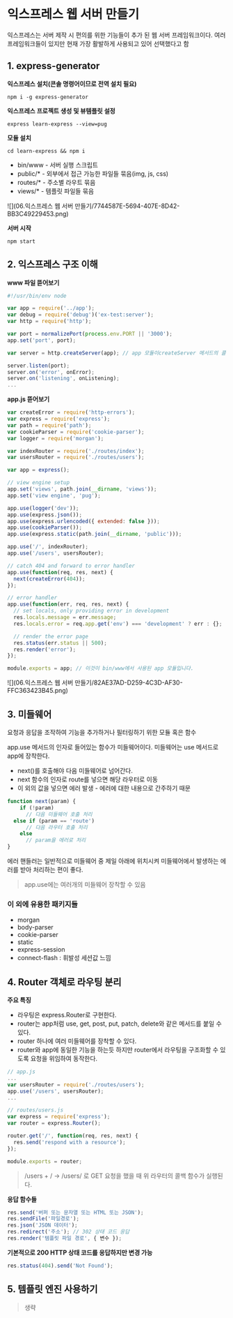 # 익스프레스 웹 서버 만들기
익스프레스는 서버 제작 시 편의를 위한 기능들이 추가 된 웹 서버 프레임워크이다. 여러 프레임워크들이 있지만 현재 가장 활발하게 사용되고 있어 선택했다고 함

## 1. express-generator
**익스프레스 설치(콘솔 명령어이므로 전역 설치 필요)**

`npm i -g express-generator`

**익스프레스 프로젝트 생성 및 뷰템플릿 설정**

`express learn-express --view=pug`

**모듈 설치**

`cd learn-express && npm i`

* bin/www - 서버 실행 스크립트
* public/* - 외부에서 접근 가능한 파일들 묶음(img, js, css)
* routes/* - 주소별 라우트 묶음
* views/* - 템플릿 파일들 묶음

![](06.익스프레스 웹 서버 만들기/7744587E-5694-407E-8D42-BB3C49229453.png)

**서버 시작**

`npm start`

## 2. 익스프레스 구조 이해
**www 파일 뜯어보기**
```javascript
#!/usr/bin/env node

var app = require('../app');
var debug = require('debug')('ex-test:server');
var http = require('http');

var port = normalizePort(process.env.PORT || '3000');
app.set('port', port);

var server = http.createServer(app); // app 모듈이createServer 메서드의 콜백함수 역할을 합니다. 

server.listen(port);
server.on('error', onError);
server.on('listening', onListening);
...
```

**app.js 뜯어보기**
```javascript
var createError = require('http-errors');
var express = require('express');
var path = require('path');
var cookieParser = require('cookie-parser');
var logger = require('morgan');

var indexRouter = require('./routes/index');
var usersRouter = require('./routes/users');

var app = express();

// view engine setup
app.set('views', path.join(__dirname, 'views'));
app.set('view engine', 'pug');

app.use(logger('dev'));
app.use(express.json());
app.use(express.urlencoded({ extended: false }));
app.use(cookieParser());
app.use(express.static(path.join(__dirname, 'public')));

app.use('/', indexRouter);
app.use('/users', usersRouter);

// catch 404 and forward to error handler
app.use(function(req, res, next) {
  next(createError(404));
});

// error handler
app.use(function(err, req, res, next) {
  // set locals, only providing error in development
  res.locals.message = err.message;
  res.locals.error = req.app.get('env') === 'development' ? err : {};

  // render the error page
  res.status(err.status || 500);
  res.render('error');
});

module.exports = app; // 이것이 bin/www에서 사용된 app 모듈입니다.
```

![](06.익스프레스 웹 서버 만들기/82AE37AD-D259-4C3D-AF30-FFC363423B45.png)

## 3. 미들웨어
요청과 응답을 조작하여 기능을 추가하거나 필터링하기 위한 모듈 혹은 함수

app.use 메서드의 인자로 들어있는 함수가 미들웨어이다. 미들웨어는 use 메서드로 app에 장착한다.

* next()를 호출해야 다음 미들웨어로 넘어간다.
* next 함수의 인자로 route를 넣으면 해당 라우터로 이동
* 이 외의 값을 넣으면 에러 발생 - 에러에 대한 내용으로 간주하기 때문

```javascript
function next(param) {
	if (!param)
	  // 다음 미들웨어 호출 처리
  else if (param == 'route')
	  // 다음 라우터 호출 처리
	else
	  // param을 에러로 처리
}
```

에러 핸들러는 일반적으로 미들웨어 중 제일 아래에 위치시켜 미들웨어에서 발생하는 에러를 받아 처리하는 편이 좋다.

> app.use에는 여러개의 미들웨어 장착할 수 있음  

### 이 외에 유용한 패키지들
* morgan
* body-parser
* cookie-parser
* static
* express-session
* connect-flash : 휘발성 세션값 느낌

## 4. Router 객체로 라우팅 분리
**주요 특징**
* 라우팅은 express.Router로 구현한다.
* router는 app처럼 use, get, post, put, patch, delete와 같은 메서드를 붙일 수 있다.
* router 하나에 여러 미들웨어를 장착할 수 있다.
* router와 app에 동일한 기능을 하는듯 하지만 router에서 라우팅을 구조화할 수 있도록 요청을 위임하여 동작한다.

```javascript
// app.js
...
var usersRouter = require('./routes/users');
app.use('/users', usersRouter);
...

// routes/users.js
var express = require('express');
var router = express.Router();

router.get('/', function(req, res, next) {
  res.send('respond with a resource');
});

module.exports = router;
```

> /users + / -> /users/ 로 GET 요청을 했을 때 위 라우터의 콜백 함수가 실행된다.  

**응답 함수들**
```javascript
res.send('버퍼 또는 문자열 또는 HTML 또는 JSON');
res.sendFile('파일경로');
res.json('JSON 데이터');
res.redirect('주소'); // 302 상태 코드 응답
res.render('템플릿 파일 경로', { 변수 });
```

**기본적으로 200 HTTP 상태 코드를 응답하지만 변경 가능**
```javascript
res.status(404).send('Not Found');
```

## 5. 템플릿 엔진 사용하기
> 생략  
